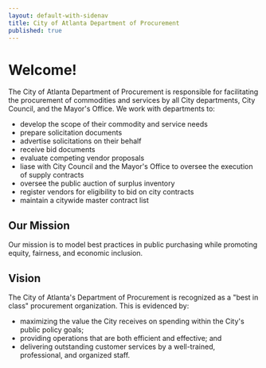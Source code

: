 ```yaml
---
layout: default-with-sidenav
title: City of Atlanta Department of Procurement
published: true
---
```


# Welcome!
The City of Atlanta Department of Procurement is responsible for facilitating the procurement of commodities and services by all City departments, City Council, and the Mayor's Office. We work with departments to:

- develop the scope of their commodity and service needs  
- prepare solicitation documents  
- advertise solicitations on their behalf
- receive bid documents
- evaluate competing vendor proposals
- liase with City Council and the Mayor's Office to oversee the execution of supply contracts
- oversee the public auction of surplus inventory
- register vendors for eligibility to bid on city contracts
- maintain a citywide master contract list

## Our Mission<a name="mission"></a>
Our mission is to model best practices in public purchasing while promoting equity, fairness, and economic inclusion.

## Vision<a name="vision"></a>
The City of Atlanta's Department of Procurement is recognized as a "best in class" procurement organization. This is evidenced by:

- maximizing the value the City receives on spending within the City's public policy goals;
- providing operations that are both efficient and effective; and
- delivering outstanding customer services by a well-trained, professional, and organized staff.
